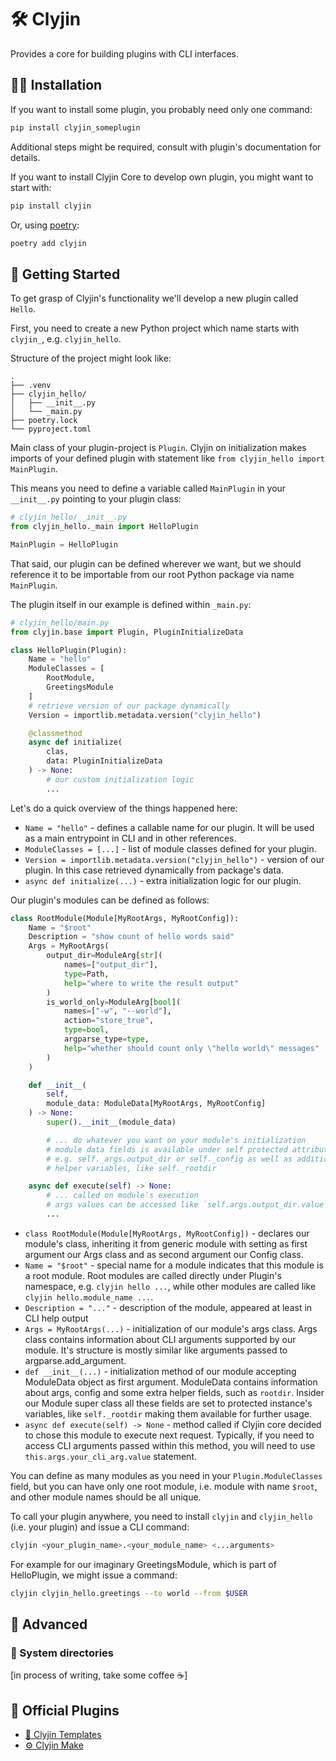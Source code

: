 # 🛠️ Clyjin

Provides a core for building plugins with CLI interfaces.

## 👩‍🏭 Installation

If you want to install some plugin, you probably need only one command:
```sh
pip install clyjin_someplugin
```

Additional steps might be required, consult with plugin's documentation for
details.

If you want to install Clyjin Core to develop own plugin, you might want to
start with:
```sh
pip install clyjin
```

Or, using [poetry](https://python-poetry.org/):
```sh
poetry add clyjin
```

## 📓 Getting Started

To get grasp of Clyjin's functionality we'll develop a new plugin called
`Hello`.

First, you need to create a new Python project which name starts with
`clyjin_`, e.g. `clyjin_hello`.

Structure of the project might look like:
```
.
├── .venv
├── clyjin_hello/
│   ├── __init__.py
│   └── _main.py
├── poetry.lock
└── pyproject.toml
```

Main class of your plugin-project is `Plugin`. Clyjin on initialization makes
imports of your defined plugin with statement like
`from clyjin_hello import MainPlugin`.

This means you need to define a variable called `MainPlugin` in your
`__init__.py` pointing to your plugin class:
```python
# clyjin_hello/__init__.py
from clyjin_hello._main import HelloPlugin

MainPlugin = HelloPlugin
```

That said, our plugin can be defined wherever we want, but we should reference
it to be importable from our root Python package via name `MainPlugin`.

The plugin itself in our example is defined within `_main.py`:
```python
# clyjin_hello/main.py
from clyjin.base import Plugin, PluginInitializeData

class HelloPlugin(Plugin):
    Name = "hello"
    ModuleClasses = [
        RootModule,
        GreetingsModule
    ]
    # retrieve version of our package dynamically
    Version = importlib.metadata.version("clyjin_hello")

    @classmethod
    async def initialize(
        clas,
        data: PluginInitializeData
    ) -> None:
        # our custom initialization logic
        ...
```

Let's do a quick overview of the things happened here:
- `Name = "hello"` - defines a callable name for our plugin. It will be used
    as a main entrypoint in CLI and in other references.
- `ModuleClasses = [...]` - list of module classes defined for your plugin.
- `Version = importlib.metadata.version("clyjin_hello")` - version of our
    plugin. In this case retrieved dynamically from package's data.
- `async def initialize(...)` - extra initialization logic for our plugin.

Our plugin's modules can be defined as follows:
```python
class RootModule(Module[MyRootArgs, MyRootConfig]):
    Name = "$root"
    Description = "show count of hello words said"
    Args = MyRootArgs(
        output_dir=ModuleArg[str](
            names=["output_dir"],
            type=Path,
            help="where to write the result output"
        )
        is_world_only=ModuleArg[bool](
            names=["-w", "--world"],
            action="store_true",
            type=bool,
            argparse_type=type,
            help="whether should count only \"hello world\" messages"
        )
    )

    def __init__(
        self,
        module_data: ModuleData[MyRootArgs, MyRootConfig]
    ) -> None:
        super().__init__(module_data)

        # ... do whatever you want on your module's initialization
        # module data fields is available under self protected attributes,
        # e.g. self._args.output_dir or self._config as well as additional
        # helper variables, like self._rootdir

    async def execute(self) -> None:
        # ... called on module's execution
        # args values can be accessed like `self.args.output_dir.value`
        ...
```

- `class RootModule(Module[MyRootArgs, MyRootConfig])` - declares our module's
    class, inheriting it from generic module with setting as first argument
    our Args class and as second argument our Config class.
- `Name = "$root"` - special name for a module indicates that this module is a
    root module. Root modules are called directly under Plugin's namespace,
    e.g. `clyjin hello ...`, while other modules are called like
    `clyjin hello.module_name ...`.
- `Description = "..."` - description of the module, appeared at least in CLI
    help output
- `Args = MyRootArgs(...)` - initialization of our module's args class.
    Args class contains information about CLI arguments supported by our
    module. It's structure is mostly similar like arguments passed to
    argparse.add_argument.
- `def __init__(...)` - initialization method of our module accepting
    ModuleData object as first argument. ModuleData contains information about
    args, config and some extra helper fields, such as `rootdir`. Insider our
    Module super class all these fields are set to protected instance's
    variables, like `self._rootdir` making them available for further usage.
- `async def execute(self) -> None` - method called if Clyjin core decided to
    chose this module to execute next request. Typically, if you need to
    access CLI arguments passed within this method, you will need to use
    `this.args.your_cli_arg.value` statement.

You can define as many modules as you need in your `Plugin.ModuleClasses`
field, but you can have only one root module, i.e. module with name `$root`,
and other module names should be all unique.

To call your plugin anywhere, you need to install `clyjin` and `clyjin_hello`
(i.e. your plugin) and issue a CLI command:
```sh
clyjin <your_plugin_name>.<your_module_name> <...arguments>
```

For example for our imaginary GreetingsModule, which is part of HelloPlugin,
we might issue a command:
```sh
clyjin clyjin_hello.greetings --to world --from $USER
```

## 💪 Advanced

### 📁 System directories

[in process of writing, take some coffee ☕]

## 🔶 Official Plugins

- [📑 Clyjin Templates](https://github.com/ryzhovalex/clyjin_templates)
- [⚙️ Clyjin Make](https://github.com/ryzhovalex/clyjin_make)
